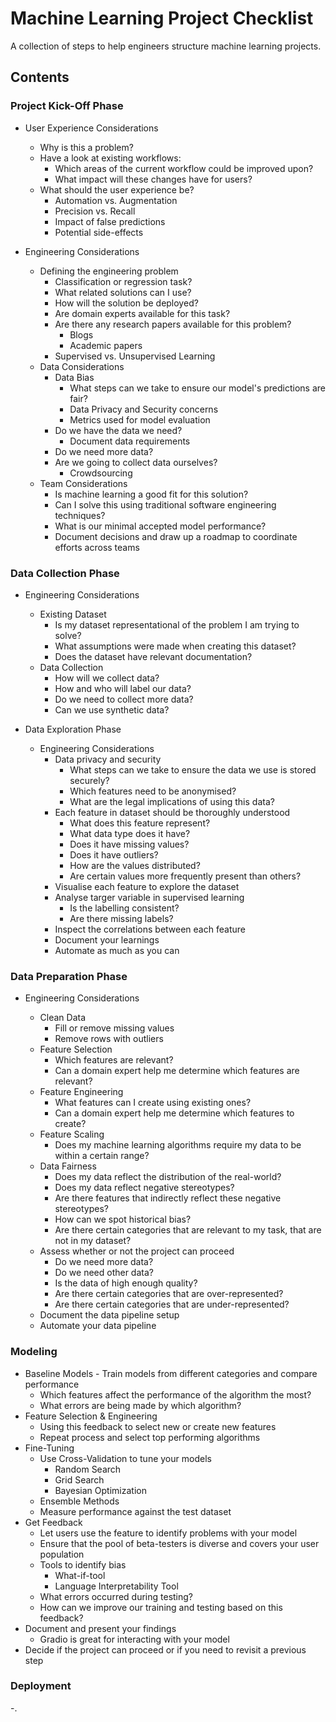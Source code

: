 # Machine Learning Project Checklist

A collection of steps to help engineers structure machine learning projects.

## Contents

### Project Kick-Off Phase

- User Experience Considerations
  - Why is this a problem?
  - Have a look at existing workflows:
    - Which areas of the current workflow could be improved upon?
    - What impact will these changes have for users?  
  - What should the user experience be?
    - Automation vs. Augmentation
    - Precision vs. Recall
    - Impact of false predictions
    - Potential side-effects

- Engineering Considerations
  - Defining the engineering problem
    - Classification or regression task?
    - What related solutions can I use?
    - How will the solution be deployed?
    - Are domain experts available for this task?
    - Are there any research papers available for this problem?
      - Blogs
      - Academic papers
    - Supervised vs. Unsupervised Learning
  - Data Considerations
    - Data Bias
      - What steps can we take to ensure our model's predictions are fair?
      - Data Privacy and Security concerns
      - Metrics used for model evaluation
    - Do we have the data we need?
      - Document data requirements
    - Do we need more data?
    - Are we going to collect data ourselves?
      - Crowdsourcing
  - Team Considerations
    - Is machine learning a good fit for this solution?
    - Can I solve this using traditional software engineering techniques?
    - What is our minimal accepted model performance?
    - Document decisions and draw up a roadmap to coordinate efforts across teams

### Data Collection Phase

- Engineering Considerations

  - Existing Dataset
    - Is my dataset representational of the problem I am trying to solve?
    - What assumptions were made when creating this dataset?
    - Does the dataset have relevant documentation?
  - Data Collection
    - How will we collect data?
    - How and who will label our data?
    - Do we need to collect more data?
    - Can we use synthetic data?

- Data Exploration Phase

  - Engineering Considerations
    - Data privacy and security
      - What steps can we take to ensure the data we use is stored securely?
      - Which features need to be anonymised?
      - What are the legal implications of using this data?
    - Each feature in dataset should be thoroughly understood
      - What does this feature represent?
      - What data type does it have?
      - Does it have missing values?
      - Does it have outliers?
      - How are the values distributed?
      - Are certain values more frequently present than others?
    - Visualise each feature to explore the dataset
    - Analyse targer variable in supervised learning
      - Is the labelling consistent?
      - Are there missing labels?
    - Inspect the correlations between each feature
    - Document your learnings
    - Automate as much as you can

### Data Preparation Phase

- Engineering Considerations

  - Clean Data
    - Fill or remove missing values
    - Remove rows with outliers
  - Feature Selection
    - Which features are relevant?
    - Can a domain expert help me determine which features are relevant?
  - Feature Engineering
    - What features can I create using existing ones?
    - Can a domain expert help me determine which features to create?
  - Feature Scaling
    - Does my machine learning algorithms require my data to be within a certain range?
  - Data Fairness
    - Does my data reflect the distribution of the real-world?
    - Does my data reflect negative stereotypes?
    - Are there features that indirectly reflect these negative stereotypes?
    - How can we spot historical bias?
    - Are there certain categories that are relevant to my task, that are not in my dataset?
  - Assess whether or not the project can proceed
    - Do we need more data?
    - Do we need other data?
    - Is the data of high enough quality?
    - Are there certain categories that are over-represented?
    - Are there certain categories that are under-represented?
  - Document the data pipeline setup
  - Automate your data pipeline

### Modeling
  -  Baseline Models
    - Train models from different categories and compare performance
      - Which features affect the performance of the algorithm the most?
      - What errors are being made by which algorithm?
   - Feature Selection & Engineering
      - Using this feedback to select new or create new features
      - Repeat process and select top performing algorithms
  - Fine-Tuning
    - Use Cross-Validation to tune your models
      - Random Search
      - Grid Search 
      - Bayesian Optimization
    - Ensemble Methods
    - Measure performance against the test dataset
  - Get Feedback
    - Let users use the feature to identify problems with your model
    - Ensure that the pool of beta-testers is diverse and covers your user population
    - Tools to identify bias
      - What-if-tool
      - Language Interpretability Tool
    - What errors occurred during testing?
    - How can we improve our training and testing based on this feedback?
  - Document and present your findings
    - Gradio is great for interacting with your model
  - Decide if the project can proceed or if you need to revisit a previous step

### Deployment
 -. 

